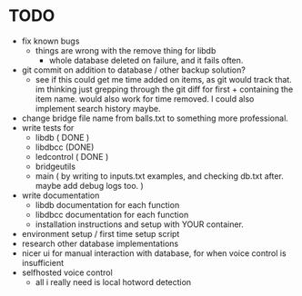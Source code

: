 # TODO

* fix known bugs
  - things are wrong with the remove thing for libdb
    - whole database deleted on failure, and it fails often.
* git commit on addition to database / other backup solution?
  - see if this could get me time added on items, as git would track that. im thinking just grepping through the git diff for first + containing the item name. would also work for time removed. I could also implement search history maybe. 
* change bridge file name from balls.txt to something more professional.
* write tests for
  - libdb ( DONE ) 
  - libdbcc (DONE)
  - ledcontrol (  DONE )
  - bridgeutils 
  - main ( by writing to inputs.txt examples, and checking db.txt after. maybe add debug logs too. )
* write documentation
  - libdb documentation for each function
  - libdbcc documentation for each function
  - installation instructions and setup with YOUR container.
* environment setup / first time setup script
* research other database implementations
* nicer ui for manual interaction with database, for when voice control is insufficient
* selfhosted voice control
  - all i really need is local hotword detection 
